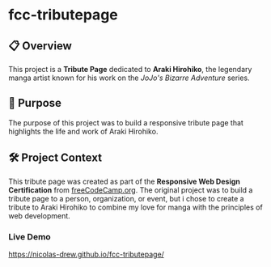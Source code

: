 # fcc-tributepage

## 📋 Overview
This project is a **Tribute Page** dedicated to **Araki Hirohiko**, the legendary manga artist known for his work on the *JoJo's Bizarre Adventure* series.

## 🎯 Purpose
The purpose of this project was to build a responsive tribute page that highlights the life and work of Araki Hirohiko.

## 🛠️ Project Context
This tribute page was created as part of the **Responsive Web Design Certification** from [freeCodeCamp.org](https://www.freecodecamp.org/). The original project was to build a tribute page to a person, organization, or event, but i chose to create a tribute to Araki Hirohiko to combine my love for manga with the principles of web development.

### Live Demo

https://nicolas-drew.github.io/fcc-tributepage/

